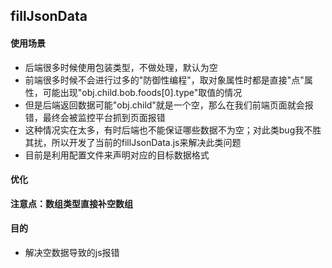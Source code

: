 fillJsonData
---
#### 使用场景
- 后端很多时候使用包装类型，不做处理，默认为空
- 前端很多时候不会进行过多的"防御性编程"，取对象属性时都是直接"点"属性，可能出现"obj.child.bob.foods[0].type"取值的情况
- 但是后端返回数据可能"obj.child"就是一个空，那么在我们前端页面就会报错，最终会被监控平台抓到页面报错
- 这种情况实在太多，有时后端也不能保证哪些数据不为空；对此类bug我不胜其扰，所以开发了当前的fillJsonData.js来解决此类问题
- 目前是利用配置文件来声明对应的目标数据格式

#### 优化
**注意点：数组类型直接补空数组**

#### 目的
- 解决空数据导致的js报错




